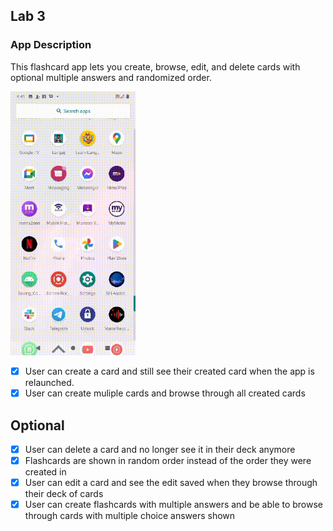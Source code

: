 
## Lab 3

### App Description


This flashcard app lets you create, browse, edit, and delete cards with optional multiple answers and randomized order.

<img src="https://github.com/abonneannee/Saving_Cards/blob/main/WhatsApp%20Video%202024-04-11%20at%2016.46.24_c7cc99f6.gif" width=200><br>


- [x] User can create a card and still see their created card when the app is relaunched.
- [x] User can create muliple cards and browse through all created cards

## Optional
- [x] User can delete a card and no longer see it in their deck anymore
- [x] Flashcards are shown in random order instead of the order they were created in
- [x] User can edit a card and see the edit saved when they browse through their deck of cards
- [x] User can create flashcards with multiple answers and be able to browse through cards with multiple choice answers shown
